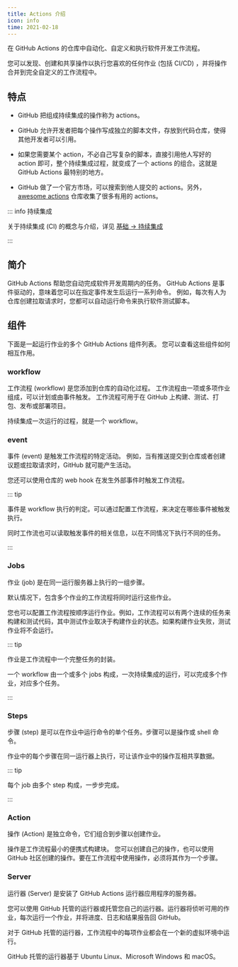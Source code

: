 ```yaml
---
title: Actions 介绍
icon: info
time: 2021-02-18
---
```


在 GitHub Actions 的仓库中自动化、自定义和执行软件开发工作流程。

您可以发现、创建和共享操作以执行您喜欢的任何作业 (包括 CI/CD) ，并将操作合并到完全自定义的工作流程中。

## 特点

- GitHub 把组成持续集成的操作称为 actions。

- GitHub 允许开发者把每个操作写成独立的脚本文件，存放到代码仓库，使得其他开发者可以引用。

- 如果您需要某个 action，不必自己写复杂的脚本，直接引用他人写好的 action 即可，整个持续集成过程，就变成了一个 actions 的组合。这就是 GitHub Actions 最特别的地方。

- GitHub 做了一个官方市场，可以搜索到他人提交的 actions。另外， [awesome actions](https://github.com/sdras/awesome-actions) 仓库收集了很多有用的 actions。

::: info 持续集成

关于持续集成 (CI) 的概念与介绍，详见 [基础 → 持续集成](../../basic/ci.md)

:::

## 简介

GitHub Actions 帮助您自动完成软件开发周期内的任务。 GitHub Actions 是事件驱动的，意味着您可以在指定事件发生后运行一系列命令。 例如，每次有人为仓库创建拉取请求时，您都可以自动运行命令来执行软件测试脚本。

## 组件

下面是一起运行作业的多个 GitHub Actions 组件列表。 您可以查看这些组件如何相互作用。

### workflow

工作流程 (workflow) 是您添加到仓库的自动化过程。 工作流程由一项或多项作业组成，可以计划或由事件触发。 工作流程可用于在 GitHub 上构建、测试、打包、发布或部署项目。

持续集成一次运行的过程，就是一个 workflow。

### event

事件 (event) 是触发工作流程的特定活动。 例如，当有推送提交到仓库或者创建议题或拉取请求时，GitHub 就可能产生活动。

您还可以使用仓库的 web hook 在发生外部事件时触发工作流程。

::: tip

事件是 workflow 执行的判定。可以通过配置工作流程，来决定在哪些事件被触发执行。

同时工作流也可以读取触发事件的相关信息，以在不同情况下执行不同的任务。

:::

### Jobs

作业 (job) 是在同一运行服务器上执行的一组步骤。

默认情况下，包含多个作业的工作流程将同时运行这些作业。

您也可以配置工作流程按顺序运行作业。例如，工作流程可以有两个连续的任务来构建和测试代码，其中测试作业取决于构建作业的状态。如果构建作业失败，测试作业将不会运行。

::: tip

作业是工作流程中一个完整任务的封装。

一个 workflow 由一个或多个 jobs 构成，一次持续集成的运行，可以完成多个作业，对应多个任务。

:::

### Steps

步骤 (step) 是可以在作业中运行命令的单个任务。步骤可以是操作或 shell 命令。

作业中的每个步骤在同一运行器上执行，可让该作业中的操作互相共享数据。

::: tip

每个 job 由多个 step 构成，一步步完成。

:::

### Action

操作 (Action) 是独立命令，它们组合到步骤以创建作业。

操作是工作流程最小的便携式构建块。 您可以创建自己的操作，也可以使用 GitHub 社区创建的操作。要在工作流程中使用操作，必须将其作为一个步骤。

### Server

运行器 (Server) 是安装了 GitHub Actions 运行器应用程序的服务器。

您可以使用 GitHub 托管的运行器或托管您自己的运行器。运行器将侦听可用的作业，每次运行一个作业，并将进度、日志和结果报告回 GitHub。

对于 GitHub 托管的运行器，工作流程中的每项作业都会在一个新的虚拟环境中运行。

GitHub 托管的运行器基于 Ubuntu Linux、Microsoft Windows 和 macOS。
